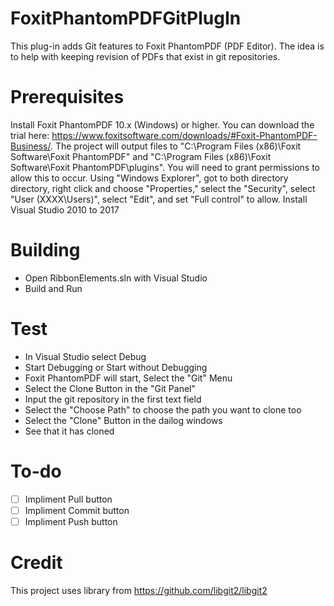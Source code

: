 # FoxitPhantomPDFGitPlugIn
This plug-in adds Git features to Foxit PhantomPDF (PDF Editor).  The idea is to help with keeping revision of PDFs that exist in git repositories.  

# Prerequisites
Install Foxit PhantomPDF 10.x (Windows) or higher.  You can download the trial here: https://www.foxitsoftware.com/downloads/#Foxit-PhantomPDF-Business/.
The project will output files to "C:\Program Files (x86)\Foxit Software\Foxit PhantomPDF" and "C:\Program Files (x86)\Foxit Software\Foxit PhantomPDF\plugins". You will need to grant permissions to allow this to occur.  Using "Windows Explorer", got to both directory directory, right click and choose "Properties," select the "Security", select "User (XXXX\Users)", select "Edit", and set "Full control" to allow.
Install Visual Studio 2010 to 2017

# Building
* Open RibbonElements.sln with Visual Studio
* Build and Run

# Test
* In Visual Studio select Debug
* Start Debugging or Start without Debugging
* Foxit PhantomPDF will start, Select the "Git" Menu
* Select the Clone Button in the "Git Panel"
* Input the git repository in the first text field
* Select the "Choose Path" to choose the path you want to clone too
* Select the "Clone" Button in the dailog windows
* See that it has cloned

# To-do
- [ ] Impliment Pull button
- [ ] Impliment Commit button
- [ ] Impliment Push button

# Credit
This project uses library from https://github.com/libgit2/libgit2
